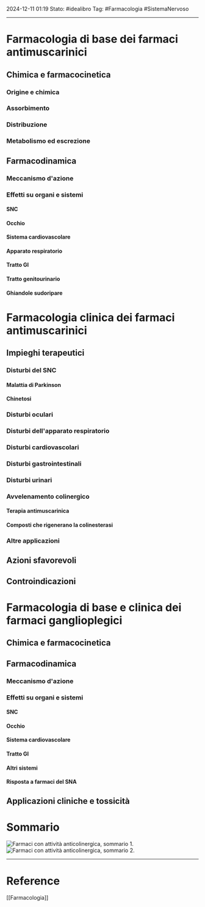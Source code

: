 2024-12-11 01:19
Stato: #idealibro 
Tag: #Farmacologia #SistemaNervoso 

---

# Farmacologia di base dei farmaci antimuscarinici

## Chimica e farmacocinetica
### Origine e chimica

### Assorbimento

### Distribuzione

### Metabolismo ed escrezione

## Farmacodinamica
### Meccanismo d'azione

### Effetti su organi e sistemi
#### SNC

#### Occhio

#### Sistema cardiovascolare

#### Apparato respiratorio

#### Tratto GI

#### Tratto genitourinario

#### Ghiandole sudoripare

# Farmacologia clinica dei farmaci antimuscarinici
## Impieghi terapeutici

### Disturbi del SNC
#### Malattia di Parkinson

#### Chinetosi

### Disturbi oculari

### Disturbi dell'apparato respiratorio

### Disturbi cardiovascolari

### Disturbi gastrointestinali

### Disturbi urinari

### Avvelenamento colinergico

#### Terapia antimuscarinica

#### Composti che rigenerano la colinesterasi

### Altre applicazioni

## Azioni sfavorevoli

## Controindicazioni

# Farmacologia di base e clinica dei farmaci ganglioplegici

## Chimica e farmacocinetica

## Farmacodinamica
### Meccanismo d'azione

### Effetti su organi e sistemi
#### SNC

#### Occhio

#### Sistema cardiovascolare

#### Tratto GI

#### Altri sistemi

#### Risposta a farmaci del SNA

## Applicazioni cliniche e tossicità

# Sommario
![Farmaci con attività anticolinergica, sommario 1.](https://i.imgur.com/yyY9DMB.jpeg)
![Farmaci con attività anticolinergica, sommario 2.](https://i.imgur.com/Q0okkIZ.png)







---
# Reference
[[Farmacologia]]